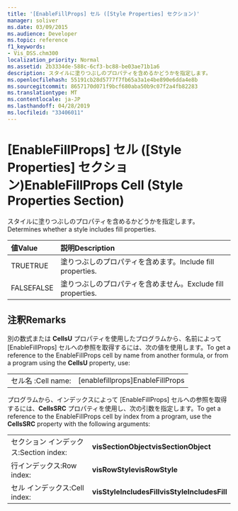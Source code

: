 ```yaml
---
title: '[EnableFillProps] セル ([Style Properties] セクション)'
manager: soliver
ms.date: 03/09/2015
ms.audience: Developer
ms.topic: reference
f1_keywords:
- Vis_DSS.chm300
localization_priority: Normal
ms.assetid: 2b3334de-588c-6cf3-bc88-be03ae71b1a6
description: スタイルに塗りつぶしのプロパティを含めるかどうかを指定します。
ms.openlocfilehash: 55191cb28d5777f7fb65a3a1e4be890e6dda4e8b
ms.sourcegitcommit: 8657170d071f9bcf680aba50b9c07f2a4fb82283
ms.translationtype: MT
ms.contentlocale: ja-JP
ms.lasthandoff: 04/28/2019
ms.locfileid: "33406011"
---
```

# <a name="enablefillprops-cell-style-properties-section"></a><span data-ttu-id="dd842-103">[EnableFillProps] セル ([Style Properties] セクション)</span><span class="sxs-lookup"><span data-stu-id="dd842-103">EnableFillProps Cell (Style Properties Section)</span></span>

<span data-ttu-id="dd842-104">スタイルに塗りつぶしのプロパティを含めるかどうかを指定します。</span><span class="sxs-lookup"><span data-stu-id="dd842-104">Determines whether a style includes fill properties.</span></span>
  
|<span data-ttu-id="dd842-105">**値**</span><span class="sxs-lookup"><span data-stu-id="dd842-105">**Value**</span></span>|<span data-ttu-id="dd842-106">**説明**</span><span class="sxs-lookup"><span data-stu-id="dd842-106">**Description**</span></span>|
|:-----|:-----|
|<span data-ttu-id="dd842-107">TRUE</span><span class="sxs-lookup"><span data-stu-id="dd842-107">TRUE</span></span>  <br/> |<span data-ttu-id="dd842-108">塗りつぶしのプロパティを含めます。</span><span class="sxs-lookup"><span data-stu-id="dd842-108">Include fill properties.</span></span>  <br/> |
|<span data-ttu-id="dd842-109">FALSE</span><span class="sxs-lookup"><span data-stu-id="dd842-109">FALSE</span></span>  <br/> |<span data-ttu-id="dd842-110">塗りつぶしのプロパティを含めません。</span><span class="sxs-lookup"><span data-stu-id="dd842-110">Exclude fill properties.</span></span>  <br/> |
   
## <a name="remarks"></a><span data-ttu-id="dd842-111">注釈</span><span class="sxs-lookup"><span data-stu-id="dd842-111">Remarks</span></span>

<span data-ttu-id="dd842-112">別の数式または **CellsU** プロパティを使用したプログラムから、名前によって [EnableFillProps] セルへの参照を取得するには、次の値を使用します。</span><span class="sxs-lookup"><span data-stu-id="dd842-112">To get a reference to the EnableFillProps cell by name from another formula, or from a program using the **CellsU** property, use:</span></span> 
  
|||
|:-----|:-----|
|<span data-ttu-id="dd842-113">セル名 :</span><span class="sxs-lookup"><span data-stu-id="dd842-113">Cell name:</span></span>  <br/> |<span data-ttu-id="dd842-114">[enablefillprops]</span><span class="sxs-lookup"><span data-stu-id="dd842-114">EnableFillProps</span></span>  <br/> |
   
<span data-ttu-id="dd842-115">プログラムから、インデックスによって [EnableFillProps] セルへの参照を取得するには、**CellsSRC** プロパティを使用し、次の引数を指定します。</span><span class="sxs-lookup"><span data-stu-id="dd842-115">To get a reference to the EnableFillProps cell by index from a program, use the **CellsSRC** property with the following arguments:</span></span> 
  
|||
|:-----|:-----|
|<span data-ttu-id="dd842-116">セクション インデックス:</span><span class="sxs-lookup"><span data-stu-id="dd842-116">Section index:</span></span>  <br/> |<span data-ttu-id="dd842-117">**visSectionObject**</span><span class="sxs-lookup"><span data-stu-id="dd842-117">**visSectionObject**</span></span> <br/> |
|<span data-ttu-id="dd842-118">行インデックス:</span><span class="sxs-lookup"><span data-stu-id="dd842-118">Row index:</span></span>  <br/> |<span data-ttu-id="dd842-119">**visRowStyle**</span><span class="sxs-lookup"><span data-stu-id="dd842-119">**visRowStyle**</span></span> <br/> |
|<span data-ttu-id="dd842-120">セル インデックス:</span><span class="sxs-lookup"><span data-stu-id="dd842-120">Cell index:</span></span>  <br/> |<span data-ttu-id="dd842-121">**visStyleIncludesFill**</span><span class="sxs-lookup"><span data-stu-id="dd842-121">**visStyleIncludesFill**</span></span> <br/> |
   

